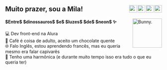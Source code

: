 <div>
<a href="https://dev.to/milenaemmert"><img src="https://cdn.discordapp.com/attachments/904892540409503866/1045010947992989806/dev.png" align="right" width='24'></a>
<a href="https://www.linkedin.com/in/milenaemmert/" align="right"><img src="https://cdn.discordapp.com/attachments/904892540409503866/1045010939193344050/in.png" align="right" width='24'></a>
  <a href="https://www.youtube.com/@milenaemmert" align="right"><img src="https://cdn.discordapp.com/attachments/904892540409503866/1045010929059901480/yt.png" align="right" width='24'></a>
  <a href="https://cutt.ly/revisao-js-html-css" align="right"><img src="https://cdn.discordapp.com/attachments/904892540409503866/1045010952858382376/notion.png" align="right" width='24'></a>
  
## Muito prazer, sou a Mila!
<img src="https://user-images.githubusercontent.com/87506547/203601477-4fb62f1c-4d78-4c93-a1af-b70dd470a05d.png" align="right" alt="Bunny." width="94">
<div align="left">
<h4> $Entre$ $dinossauros$ $e$ $luzes$ $de$ $neon$ ✨</h4>
</div>

<!--src="https://cdn.discordapp.com/attachments/904892540409503866/1045004354614218802/banner.png" align="right" alt="Board with technologies and tools." width="391">-->

:computer: Dev front-end na Alura<br>
:chocolate_bar: Café é coisa de adulto, aceito um chocolate quente<br>
:globe_with_meridians: Falo Inglês, estou aprendendo francês, mas eu queria mesmo era falar capivarês<br>
:guitar: Tenho uma harmônica (e durante muito tempo isso era tudo o que eu queria ter)<br>
</div>







